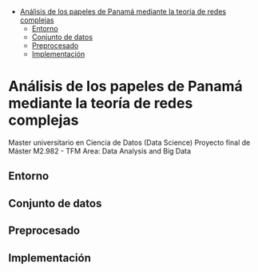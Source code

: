 - [Análisis de los papeles de Panamá mediante la teoría de redes complejas](#an-lisis-de-los-papeles-de-panam--mediante-la-teor-a-de-redes-complejas)
  * [Entorno](#entorno)
  * [Conjunto de datos](#conjunto-de-datos)
  * [Preprocesado](#preprocesado)
  * [Implementación](#implementaci-n)


# Análisis de los papeles de Panamá mediante la teoría de redes complejas
Master universitario en Ciencia de Datos (Data Science)
Proyecto final de Máster
M2.982 - TFM Area: Data Analysis and Big Data

## Entorno
## Conjunto de datos
## Preprocesado
## Implementación

